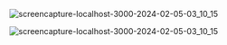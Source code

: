 ![screencapture-localhost-3000-2024-02-05-03_10_15](https://github.com/Mihir-72/LoginSignUp-using-React/assets/144117994/91800661-6ca9-4add-9c0e-fb5c32856c69)



![screencapture-localhost-3000-2024-02-05-03_10_15](https://github.com/Mihir-72/LoginSignUp-using-React/assets/144117994/b7cee086-9f9d-49ff-b3b3-67cd754b2139)
